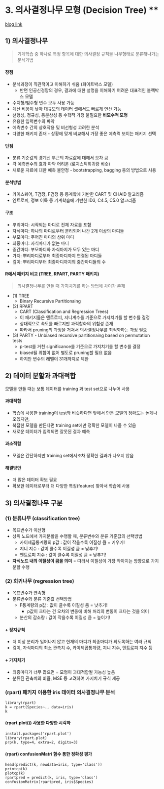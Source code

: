 # 3. 의사결정나무 모형 (Decision Tree) **

[blog link](http://www.dodomira.com/2016/05/29/564/)

## 1) 의사결정나무

> 기계학습 중 하나로 특정 항목에 대한 의사결정 규칙을 나무형태로 분류해나가는 분석기법  

#### 장점  
- 분석과정이 직관적이고 이해하기 쉬움 (화이트박스 모델)
  - 반면 인공신경망의 경우, 결과에 대한 설명을 이해하기 어려운 대표적인 블랙박스 모델 
- 수치형/범주형 변수 모두 사용 가능  
- 계산 비용이 낮아 대규모의 데이터 셋에서도 빠르게 연산 가능  
- 선형성, 정규성, 등분상성 등 수학적 가정 불필요한 **비모수적 모형**
- 유용한 입력변수의 파악 
- 예측변수 간의 상호작용 및 비선형성 고려한 분석 
- 다양한 패키지 존재 - 상황에 맞게 비교해서 가장 좋은 예측력 보이는 패키지 선택 

#### 단점
- 분류 기준값의 경계선 부근의 자료값에 대해서 오차 큼
- 각 예측변수의 효과 파악 어려운 (로지스틱회귀랑 비슷)
- 새로운 자료에 대한 예측 불안정 - bootstrapping, bagging 등의 방법으로 사용 

#### 분석방법  
- 카이스퀘어, T검정, F검정 등 통계학에 기반한 CART 및 CHAID 알고리즘
- 엔트로피, 정보 이득 등 기계학습에 기반한 ID3, C4.5, C5.0 알고리즘
  
#### 구조  
- 뿌리마디: 시작되는 마디로 전체 자료를 포함
- 자식마디: 하나의 마디로부터 분리되어 나간 2개 이상의 마디들
- 부모마디: 주어진 마디의 상위 마디
- 최종마디: 자식마디가 없는 마디
- 중간마디: 부모마디와 자식마지가 모두 있는 마디
- 가지: 뿌리마디로부터 최종마디까지 연결된 마디들
- 깊이: 뿌리마디부터 최종마디까지의 중간마디들의 수 
  
#### R에서 패키지 비교 (TREE, RPART, PARTY 패키지)

> 의사결정나무를 만들 때 가지치기를 하는 방법에 차이가 존재 

- (1) TREE 
  - Binary Recursive Partitionaing
- (2) RPART 
  - CART (Classification and Regression Trees)  
  - 이 패키지들은 엔트로피, 지니계수를 기준으로 가지치기를 할 변수를 결정 
  - 상대적으로 속도를 빠르지만 과적합화의 위험성 존재  
  - 따라서 pruning의 과정을 거쳐서 의사결정나무를 최적화하는 과정 필요  
- (3) PARTY - Unbiased recursive partitionaing based on permutation tests 
  - p-test를 거친 significance를 기준으로 가지치기를 할 변수를 결정 
  - biased될 위험이 없어 별도로 pruning할 필요 없음 
  - 하지만 변수의 레벨이 31개까지로 제한 

## 2) 데이터 분할과 과대적합

모델을 만들 때는 보통 데이터를 training 과 test set으로 나누어 사용

#### 과대적합 
- 학습에 사용한 training이 test와 비슷하다면 앞에서 만든 모델의 정확도는 높게나오겠지만,
- 복잡한 모델을 만든다면 training set에만 정확한 모델이 나올 수 있음 
- 새로운 데이터가 입력되면 잘못된 결과 예측 


#### 과소적합
- 모델은 간단하지만 training set에서조차 정확한 결과가 나오지 않음


#### 해결방안
- 더 많은 데이터 확보 필요 
- 확보한 데이터로부터 더 다양한 특징(feature) 찾아서 학습에 사용 

## 3) 의사결정나무 구분

### (1) 분류나무 (classification tree)

- 목표변수가 이산형
- 상위 노드에서 가지분할을 수행할 때, 분류변수와 분류 기준값의 선택방법
  - 카이제곱통계량의 p값 : 값이 작을수록 이질성 큼 = 키우기!
  - 지니 지수 : 값이 클수록 이질성 큼 = 낮추기!
  - 엔트로피 지수 : 값이 클수록 이질성 큼 = 낮추기!
- **자식노드 내의 이질성이 큼을 의미** = 따라서 이질성이 가장 작아지는 방향으로 가지분할 수행 
  
### (2) 회귀나무 (regression tree)

- 목표변수가 연속형
- 분류변수와 분류 기준값 선택방법
  - F통계량의 p값 : 값이 클수록 이질성 큼 = 낮추기! 
    - p값이 크다는 건 오차의 변동에 비해 처리의 변동이 크다는 것을 의미
  - 분산의 감소량 : 값이 작을수록 이질성 큼 = 높이기!
 
#### + 정지규칙 

- 더 이상 분리가 일어나지 않고 현재의 마디가 최종마디가 되도록하는 여러 규칙
- 깊이, 자식마디의 최소 관측치 수, 카이제곱통계량, 지니 지수, 엔트로피 지수 등

#### + 가지치기

- 최종마디가 너무 많으면 = 모형이 과대적합될 가능성 높음 
- 분류된 관측치의 비율, MSE 등 고려하여 가지치기 규칙 제공 

### (rpart) 패키지 이용한 iris 데이터 의사결정나무 분석 

```{r}
library(rpart)
k = rpart(Species~., data=iris)
k
```

#### (rpart.plot()) 사용한 다양한 시각화 

```{r}
install.packages('rpart.plot')
library(rpart.plot)
prp(k, type=4, extra=2, digits=3)
```

#### (rpart) confusionMatri 함수 통한 정확성 평가

```{r}
head(predict(k, newdata=iris, type='class'))
printcp(k)
plotcp(k)
rpartpred = predict(k, iris, type='class')
confusionMatrix(rpartpred, iris$Species)
```

